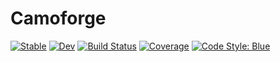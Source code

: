 # Camoforge

[![Stable](https://img.shields.io/badge/docs-stable-blue.svg)](https://bradlindblad.github.io/Camoforge.jl/stable)
[![Dev](https://img.shields.io/badge/docs-dev-blue.svg)](https://bradlindblad.github.io/Camoforge.jl/dev)
[![Build Status](https://github.com/bradlindblad/Camoforge.jl/workflows/CI/badge.svg)](https://github.com/bradlindblad/Camoforge.jl/actions)
[![Coverage](https://codecov.io/gh/bradlindblad/Camoforge.jl/branch/master/graph/badge.svg)](https://codecov.io/gh/bradlindblad/Camoforge.jl)
[![Code Style: Blue](https://img.shields.io/badge/code%20style-blue-4495d1.svg)](https://github.com/invenia/BlueStyle)
